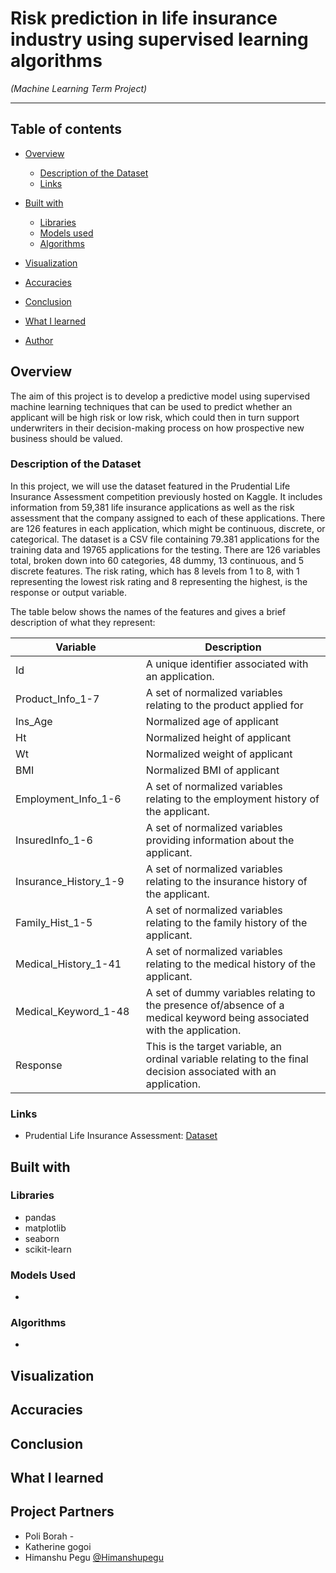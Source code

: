 # Risk prediction in life insurance industry using supervised learning algorithms
<em>(Machine Learning Term Project)</em>
<hr >



## Table of contents

- [Overview](#overview)
  - [Description of the Dataset](#description-of-the-dataset)
  - [Links](#links)
- [Built with](#built-with)
  - [Libraries](#libraries)
  - [Models used](#models-used)
  - [Algorithms](#algorithms)
  
- [Visualization](#Visualization)
- [Accuracies](#Accuracies)
- [Conclusion](#Conclusion)

- [What I learned](#what-i-learned)
- [Author](#author)

## Overview

The aim of this project is to develop a predictive model using supervised machine learning techniques that can be used to predict whether an applicant will be high risk or low risk, which could then in turn support underwriters in their decision-making process on how prospective new business should be valued.
### Description of the Dataset

In this project, we will use the dataset featured in the Prudential Life Insurance Assessment competition previously hosted on Kaggle. It includes information from 59,381 life insurance applications as well
as the risk assessment that the company assigned to each of these applications.
There are 126 features in each application, which might be continuous, discrete, or
categorical. The dataset is a CSV file containing 79.381 applications for the training
data and 19765 applications for the testing. There are 126 variables total, broken
down into 60 categories, 48 dummy, 13 continuous, and 5 discrete features. The risk
rating, which has 8 levels from 1 to 8, with 1 representing the lowest risk rating and
8 representing the highest, is the response or output variable.


The table below shows the names of the features and gives a brief description of what they represent:


<table id="4b9ca107-d698-4bf3-9828-7513618f4624" class="simple-table"><thead class="simple-table-header"><tr id="ccad9a09-5b46-4537-8d5c-832d164b7c91"><th id="jZk?" class="block-color-default simple-table-header" style="width:262.84375px"><strong>Variable</strong></th><th id="v`^_" class="block-color-default simple-table-header" style="width:667px"><strong>Description</strong></th></tr></thead><tbody><tr id="a219426d-f79c-41b7-a19c-aad5deff3eae"><td id="jZk?" class="block-color-default" style="width:262.84375px">Id</td><td id="v`^_" class="block-color-default" style="width:667px">A unique identifier associated with an application.</td></tr><tr id="3933f830-11f4-4329-95e1-3cc55858d7cd"><td id="jZk?" class="block-color-default" style="width:262.84375px">Product_Info_1-7</td><td id="v`^_" class="block-color-default" style="width:667px">A set of normalized variables relating to the product applied for</td></tr><tr id="857741a5-a871-493c-8f60-0b41e75be447"><td id="jZk?" class="block-color-default" style="width:262.84375px">Ins_Age</td><td id="v`^_" class="block-color-default" style="width:667px">Normalized age of applicant</td></tr><tr id="674e5bd5-6841-441e-babb-64900297240c"><td id="jZk?" class="block-color-default" style="width:262.84375px">Ht</td><td id="v`^_" class="block-color-default" style="width:667px">Normalized height of applicant</td></tr><tr id="883447a6-252b-492f-b2e4-dc22b3ce8a61"><td id="jZk?" class="block-color-default" style="width:262.84375px">Wt</td><td id="v`^_" class="block-color-default" style="width:667px">Normalized weight of applicant</td></tr><tr id="bcf36475-6809-4081-a7a5-8acee3e218b8"><td id="jZk?" class="block-color-default" style="width:262.84375px">BMI</td><td id="v`^_" class="block-color-default" style="width:667px">Normalized BMI of applicant</td></tr><tr id="cefd798b-c2c9-453e-b1ed-160f1c560389"><td id="jZk?" class="block-color-default" style="width:262.84375px">Employment_Info_1-6</td><td id="v`^_" class="block-color-default" style="width:667px">A set of normalized variables relating to the employment history of the applicant.</td></tr><tr id="53c1d0ab-0bd5-4cd6-a4e3-e34b55888412"><td id="jZk?" class="block-color-default" style="width:262.84375px">InsuredInfo_1-6</td><td id="v`^_" class="block-color-default" style="width:667px">A set of normalized variables providing information about the applicant.</td></tr><tr id="11bbf7f6-bb64-4d64-9fcd-150377f816dc"><td id="jZk?" class="block-color-default" style="width:262.84375px">Insurance_History_1-9</td><td id="v`^_" class="block-color-default" style="width:667px">A set of normalized variables relating to the insurance history of the applicant.</td></tr><tr id="04d5758a-b3b1-428b-bd96-ed130da586eb"><td id="jZk?" class="block-color-default" style="width:262.84375px">Family_Hist_1-5</td><td id="v`^_" class="block-color-default" style="width:667px">A set of normalized variables relating to the family history of the applicant.</td></tr><tr id="459e9b67-eae8-4981-801a-47a270de2cee"><td id="jZk?" class="block-color-default" style="width:262.84375px">Medical_History_1-41</td><td id="v`^_" class="block-color-default" style="width:667px">A set of normalized variables relating to the medical history of the applicant.</td></tr><tr id="dc398f5c-00f7-4d83-8f6d-82588445767b"><td id="jZk?" class="block-color-default" style="width:262.84375px">Medical_Keyword_1-48</td><td id="v`^_" class="block-color-default" style="width:667px">A set of dummy variables relating to the presence of/absence of a medical keyword being associated with the application.</td></tr><tr id="909a0e3e-07ec-4b68-b81a-38b43549eb30"><td id="jZk?" class="block-color-default" style="width:262.84375px">Response</td><td id="v`^_" class="block-color-default" style="width:667px">This is the target variable, an ordinal&nbsp;variable relating to the final decision associated with an application.</td></tr></tbody></table>




### Links

- Prudential Life Insurance Assessment: [Dataset](https://www.kaggle.com/competitions/prudential-life-insurance-assessment/data)

## Built with

### Libraries

- pandas
- matplotlib
- seaborn
- scikit-learn

### Models Used
- 

### Algorithms
- 



## Visualization
## Accuracies
## Conclusion
## What I learned

## Project Partners
- Poli Borah - []()
- Katherine gogoi []()
- Himanshu Pegu [@Himanshupegu](https://github.com/Himanshupegu)

